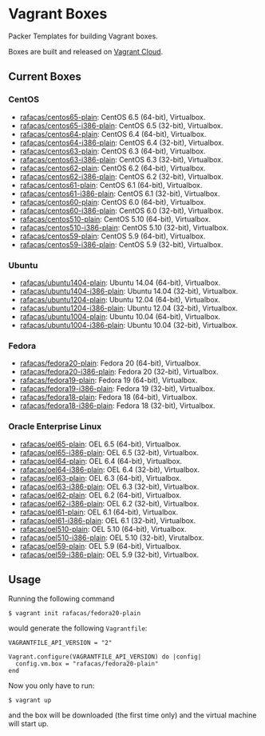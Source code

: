 # Vagrant Boxes

Packer Templates for building Vagrant boxes.

Boxes are built and released on [Vagrant Cloud](https://vagrantcloud.com/rafacas). 

## Current Boxes

### CentOS

* [rafacas/centos65-plain](https://vagrantcloud.com/rafacas/centos65-plain): CentOS 6.5 (64-bit), Virtualbox.
* [rafacas/centos65-i386-plain](https://vagrantcloud.com/rafacas/centos65-i386-plain): CentOS 6.5 (32-bit), Virtualbox.
* [rafacas/centos64-plain](https://vagrantcloud.com/rafacas/centos64-plain): CentOS 6.4 (64-bit), Virtualbox.
* [rafacas/centos64-i386-plain](https://vagrantcloud.com/rafacas/centos64-i386-plain): CentOS 6.4 (32-bit), Virtualbox.
* [rafacas/centos63-plain](https://vagrantcloud.com/rafacas/centos63-plain): CentOS 6.3 (64-bit), Virtualbox.
* [rafacas/centos63-i386-plain](https://vagrantcloud.com/rafacas/centos63-i386-plain): CentOS 6.3 (32-bit), Virtualbox.
* [rafacas/centos62-plain](https://vagrantcloud.com/rafacas/centos62-plain): CentOS 6.2 (64-bit), Virtualbox.
* [rafacas/centos62-i386-plain](https://vagrantcloud.com/rafacas/centos62-i386-plain): CentOS 6.2 (32-bit), Virtualbox.
* [rafacas/centos61-plain](https://vagrantcloud.com/rafacas/centos61-plain): CentOS 6.1 (64-bit), Virtualbox.
* [rafacas/centos61-i386-plain](https://vagrantcloud.com/rafacas/centos61-i386-plain): CentOS 6.1 (32-bit), Virtualbox.
* [rafacas/centos60-plain](https://vagrantcloud.com/rafacas/centos60-plain): CentOS 6.0 (64-bit), Virtualbox.
* [rafacas/centos60-i386-plain](https://vagrantcloud.com/rafacas/centos60-i386-plain): CentOS 6.0 (32-bit), Virtualbox.
* [rafacas/centos510-plain](https://vagrantcloud.com/rafacas/centos510-plain): CentOS 5.10 (64-bit), Virtualbox.
* [rafacas/centos510-i386-plain](https://vagrantcloud.com/rafacas/centos510-i386-plain): CentOS 5.10 (32-bit), Virtualbox.
* [rafacas/centos59-plain](https://vagrantcloud.com/rafacas/centos59-plain): CentOS 5.9 (64-bit), Virtualbox.
* [rafacas/centos59-i386-plain](https://vagrantcloud.com/rafacas/centos59-i386-plain): CentOS 5.9 (32-bit), Virtualbox.

### Ubuntu

* [rafacas/ubuntu1404-plain](https://vagrantcloud.com/rafacas/ubuntu1404-plain): Ubuntu 14.04 (64-bit), Virtualbox.
* [rafacas/ubuntu1404-i386-plain](https://vagrantcloud.com/rafacas/ubuntu1404-i386-plain): Ubuntu 14.04 (32-bit), Virtualbox.
* [rafacas/ubuntu1204-plain](https://vagrantcloud.com/rafacas/ubuntu1204-plain): Ubuntu 12.04 (64-bit), Virtualbox.
* [rafacas/ubuntu1204-i386-plain](https://vagrantcloud.com/rafacas/ubuntu1204-i386-plain): Ubuntu 12.04 (32-bit), Virtualbox.
* [rafacas/ubuntu1004-plain](https://vagrantcloud.com/rafacas/ubuntu1004-plain): Ubuntu 10.04 (64-bit), Virtualbox.
* [rafacas/ubuntu1004-i386-plain](https://vagrantcloud.com/rafacas/ubuntu1004-i386-plain): Ubuntu 10.04 (32-bit), Virtualbox.

### Fedora

* [rafacas/fedora20-plain](https://vagrantcloud.com/rafacas/fedora20-plain): Fedora 20 (64-bit), Virtualbox.
* [rafacas/fedora20-i386-plain](https://vagrantcloud.com/rafacas/fedora20-i386-plain): Fedora 20 (32-bit), Virtualbox.
* [rafacas/fedora19-plain](https://vagrantcloud.com/rafacas/fedora19-plain): Fedora 19 (64-bit), Virtualbox.
* [rafacas/fedora19-i386-plain](https://vagrantcloud.com/rafacas/fedora19-i386-plain): Fedora 19 (32-bit), Virtualbox.
* [rafacas/fedora18-plain](https://vagrantcloud.com/rafacas/fedora18-plain): Fedora 18 (64-bit), Virtualbox.
* [rafacas/fedora18-i386-plain](https://vagrantcloud.com/rafacas/fedora18-i386-plain): Fedora 18 (32-bit), Virtualbox.

### Oracle Enterprise Linux

* [rafacas/oel65-plain](https://vagrantcloud.com/rafacas/oel65-plain): OEL 6.5 (64-bit), Virtualbox.
* [rafacas/oel65-i386-plain](https://vagrantcloud.com/rafacas/oel65-i386-plain): OEL 6.5 (32-bit), Virtualbox.
* [rafacas/oel64-plain](https://vagrantcloud.com/rafacas/oel64-plain): OEL 6.4 (64-bit), Virtualbox.
* [rafacas/oel64-i386-plain](https://vagrantcloud.com/rafacas/oel64-i386-plain): OEL 6.4 (32-bit), Virtualbox.
* [rafacas/oel63-plain](https://vagrantcloud.com/rafacas/oel63-plain): OEL 6.3 (64-bit), Virtualbox.
* [rafacas/oel63-i386-plain](https://vagrantcloud.com/rafacas/oel63-i386-plain): OEL 6.3 (32-bit), Virtualbox.
* [rafacas/oel62-plain](https://vagrantcloud.com/rafacas/oel62-plain): OEL 6.2 (64-bit), Virtualbox.
* [rafacas/oel62-i386-plain](https://vagrantcloud.com/rafacas/oel62-i386-plain): OEL 6.2 (32-bit), Virtualbox.
* [rafacas/oel61-plain](https://vagrantcloud.com/rafacas/oel61-plain): OEL 6.1 (64-bit), Virtualbox.
* [rafacas/oel61-i386-plain](https://vagrantcloud.com/rafacas/oel61-i386-plain): OEL 6.1 (32-bit), Virtualbox.
* [rafacas/oel510-plain](https://vagrantcloud.com/rafacas/oel510-plain): OEL 5.10 (64-bit), Virtualbox.
* [rafacas/oel510-i386-plain](https://vagrantcloud.com/rafacas/oel510-i386-plain): OEL 5.10 (32-bit), Virutalbox.
* [rafacas/oel59-plain](https://vagrantcloud.com/rafacas/oel59-plain): OEL 5.9 (64-bit), Virtualbox.
* [rafacas/oel59-i386-plain](https://vagrantcloud.com/rafacas/oel59-i386-plain): OEL 5.9 (32-bit), Virtualbox.

## Usage

Running the following command
```
$ vagrant init rafacas/fedora20-plain
```

would generate the following `Vagrantfile`:
```
VAGRANTFILE_API_VERSION = "2"

Vagrant.configure(VAGRANTFILE_API_VERSION) do |config|
  config.vm.box = "rafacas/fedora20-plain"
end
```

Now you only have to run:
```
$ vagrant up
```

and the box will be downloaded (the first time only) and the virtual machine will start up.
